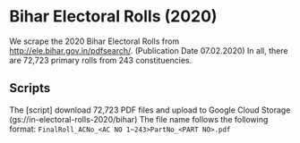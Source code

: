 # Bihar Electoral Rolls (2020)

We scrape the 2020 Bihar Electoral Rolls from http://ele.bihar.gov.in/pdfsearch/. (Publication Date 07.02.2020) In all, there are 72,723 primary rolls from 243 constituencies.

## Scripts

The [script] download 72,723 PDF files and upload to Google Cloud Storage (gs://in-electoral-rolls-2020/bihar)
The file name follows the following format: `FinalRoll_ACNo_<AC NO 1~243>PartNo_<PART NO>.pdf`
